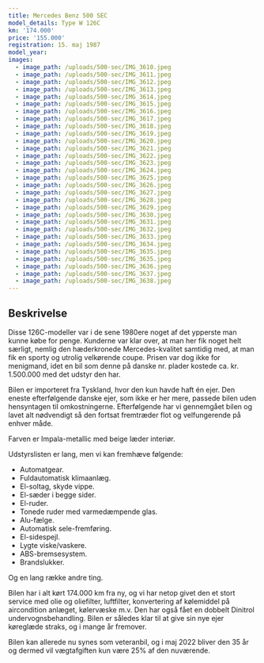 ```yaml
---
title: Mercedes Benz 500 SEC
model_details: Type W 126C
km: '174.000'
price: '155.000'
registration: 15. maj 1987
model_year:
images:
  - image_path: /uploads/500-sec/IMG_3610.jpeg
  - image_path: /uploads/500-sec/IMG_3611.jpeg
  - image_path: /uploads/500-sec/IMG_3612.jpeg
  - image_path: /uploads/500-sec/IMG_3613.jpeg
  - image_path: /uploads/500-sec/IMG_3614.jpeg
  - image_path: /uploads/500-sec/IMG_3615.jpeg
  - image_path: /uploads/500-sec/IMG_3616.jpeg
  - image_path: /uploads/500-sec/IMG_3617.jpeg
  - image_path: /uploads/500-sec/IMG_3618.jpeg
  - image_path: /uploads/500-sec/IMG_3619.jpeg
  - image_path: /uploads/500-sec/IMG_3620.jpeg
  - image_path: /uploads/500-sec/IMG_3621.jpeg
  - image_path: /uploads/500-sec/IMG_3622.jpeg
  - image_path: /uploads/500-sec/IMG_3623.jpeg
  - image_path: /uploads/500-sec/IMG_3624.jpeg
  - image_path: /uploads/500-sec/IMG_3625.jpeg
  - image_path: /uploads/500-sec/IMG_3626.jpeg
  - image_path: /uploads/500-sec/IMG_3627.jpeg
  - image_path: /uploads/500-sec/IMG_3628.jpeg
  - image_path: /uploads/500-sec/IMG_3629.jpeg
  - image_path: /uploads/500-sec/IMG_3630.jpeg
  - image_path: /uploads/500-sec/IMG_3631.jpeg
  - image_path: /uploads/500-sec/IMG_3632.jpeg
  - image_path: /uploads/500-sec/IMG_3633.jpeg
  - image_path: /uploads/500-sec/IMG_3634.jpeg
  - image_path: /uploads/500-sec/IMG_3635.jpeg
  - image_path: /uploads/500-sec/IMG_3635.jpeg
  - image_path: /uploads/500-sec/IMG_3636.jpeg
  - image_path: /uploads/500-sec/IMG_3637.jpeg
  - image_path: /uploads/500-sec/IMG_3638.jpeg
---
```


## Beskrivelse

Disse 126C-modeller var i de sene 1980ere noget af det ypperste man kunne k&oslash;be for penge. Kunderne var klar over, at man her fik noget helt s&aelig;rligt, nemlig den h&aelig;derkronede Mercedes-kvalitet samtidig med, at man fik en sporty og utrolig velk&oslash;rende coupe. Prisen var dog ikke for menigmand, idet en bil som denne p&aring; danske nr. plader kostede ca. kr. 1.500.000 med det udstyr den har.

Bilen er importeret fra Tyskland, hvor den kun havde haft &eacute;n ejer. Den eneste efterf&oslash;lgende danske ejer, som ikke er her mere, passede bilen uden hensyntagen til omkostningerne. Efterf&oslash;lgende har vi gennemg&aring;et bilen og lavet alt n&oslash;dvendigt s&aring; den fortsat fremtr&aelig;der flot og velfungerende p&aring; enhver m&aring;de.

Farven er Impala-metallic med beige l&aelig;der interi&oslash;r.

Udstyrslisten er lang, men vi kan fremh&aelig;ve f&oslash;lgende:

* Automatgear.
* Fuldautomatisk klimaanl&aelig;g.
* El-soltag, skyde vippe.
* El-s&aelig;der i begge sider.
* El-ruder.
* Tonede ruder med varmed&aelig;mpende glas.
* Alu-f&aelig;lge.
* Automatisk sele-fremf&oslash;ring.
* El-sidespejl.
* Lygte viske/vaskere.
* ABS-bremsesystem.
* Brandslukker.

Og en lang r&aelig;kke andre ting.

Bilen har i alt k&oslash;rt 174.000 km fra ny, og vi har netop givet den et stort service med olie og oliefilter, luftfilter, konvertering af k&oslash;lemiddel p&aring; aircondition anl&aelig;get, k&oslash;lerv&aelig;ske m.v. Den har ogs&aring; f&aring;et en dobbelt Dinitrol undervognsbehandling. Bilen er s&aring;ledes klar til at give sin nye ejer k&oslash;regl&aelig;de straks, og i mange &aring;r fremover. &nbsp;

Bilen kan allerede nu synes som veteranbil, og i maj 2022 bliver den 35 &aring;r og dermed vil v&aelig;gtafgiften kun v&aelig;re 25% af den nuv&aelig;rende.&nbsp;